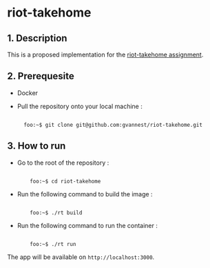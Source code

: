 # riot-takehome

## 1. Description
This is a proposed implementation for the [riot-takehome assignment](https://github.com/tryriot/take-home).

## 2. Prerequesite

- Docker
- Pull the repository onto your local machine :

  ```console

    foo:~$ git clone git@github.com:gvannest/riot-takehome.git

    ```

## 3. How to run

- Go to the root of the repository :

    ```console

        foo:~$ cd riot-takehome

    ```

- Run the following command to build the image : 

    ```console

        foo:~$ ./rt build

    ```

- Run the following command to run the container : 

    ```console

        foo:~$ ./rt run

    ```

The app will be available on `http://localhost:3000`.